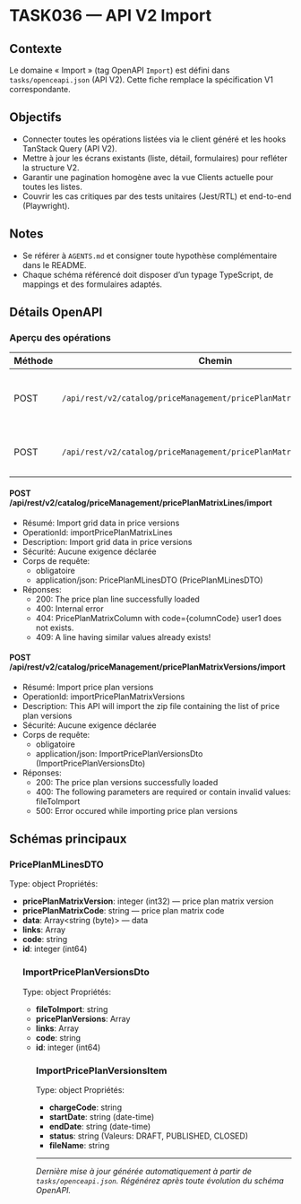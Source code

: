 # TASK036 — API V2 Import

## Contexte
Le domaine « Import » (tag OpenAPI `Import`) est défini dans `tasks/openceapi.json` (API V2). Cette fiche remplace la spécification V1 correspondante.

## Objectifs
- Connecter toutes les opérations listées via le client généré et les hooks TanStack Query (API V2).
- Mettre à jour les écrans existants (liste, détail, formulaires) pour refléter la structure V2.
- Garantir une pagination homogène avec la vue Clients actuelle pour toutes les listes.
- Couvrir les cas critiques par des tests unitaires (Jest/RTL) et end-to-end (Playwright).

## Notes
- Se référer à `AGENTS.md` et consigner toute hypothèse complémentaire dans le README.
- Chaque schéma référencé doit disposer d’un typage TypeScript, de mappings et des formulaires adaptés.

## Détails OpenAPI

### Aperçu des opérations

| Méthode | Chemin | Résumé | OperationId |
| --- | --- | --- | --- |
| POST | `/api/rest/v2/catalog/priceManagement/pricePlanMatrixLines/import` | Import grid data in price versions | importPricePlanMatrixLines |
| POST | `/api/rest/v2/catalog/priceManagement/pricePlanMatrixVersions/import` | Import price plan versions | importPricePlanMatrixVersions |

#### POST /api/rest/v2/catalog/priceManagement/pricePlanMatrixLines/import

- Résumé: Import grid data in price versions
- OperationId: importPricePlanMatrixLines
- Description: Import grid data in price versions
- Sécurité: Aucune exigence déclarée
- Corps de requête:
  - obligatoire
  - application/json: PricePlanMLinesDTO (PricePlanMLinesDTO)
- Réponses:
  - 200: The price plan line successfully loaded
  - 400: Internal error
  - 404: PricePlanMatrixColumn with code={columnCode} user1 does not exists.
  - 409: A line having similar values already exists!

#### POST /api/rest/v2/catalog/priceManagement/pricePlanMatrixVersions/import

- Résumé: Import price plan versions
- OperationId: importPricePlanMatrixVersions
- Description: This API will import the zip file containing the list of price plan versions
- Sécurité: Aucune exigence déclarée
- Corps de requête:
  - obligatoire
  - application/json: ImportPricePlanVersionsDto (ImportPricePlanVersionsDto)
- Réponses:
  - 200: The price plan versions successfully loaded
  - 400: The following parameters are required or contain invalid values: fileToImport
  - 500: Error occured while importing price plan versions

## Schémas principaux

### PricePlanMLinesDTO
Type: object
Propriétés:
- **pricePlanMatrixVersion**: integer (int32) — price plan matrix version
- **pricePlanMatrixCode**: string — price plan matrix code
- **data**: Array<string (byte)> — data
- **links**: Array<object>
- **code**: string
- **id**: integer (int64)

### ImportPricePlanVersionsDto
Type: object
Propriétés:
- **fileToImport**: string
- **pricePlanVersions**: Array<ImportPricePlanVersionsItem>
- **links**: Array<object>
- **code**: string
- **id**: integer (int64)

### ImportPricePlanVersionsItem
Type: object
Propriétés:
- **chargeCode**: string
- **startDate**: string (date-time)
- **endDate**: string (date-time)
- **status**: string (Valeurs: DRAFT, PUBLISHED, CLOSED)
- **fileName**: string

---

_Dernière mise à jour générée automatiquement à partir de `tasks/openceapi.json`. Régénérez après toute évolution du schéma OpenAPI._
